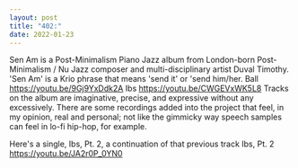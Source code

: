 ```yaml
---
layout: post
title: "402:"
date: 2022-01-23
---
```


Sen Am is a Post-Minimalism Piano Jazz album from London-born Post-Minimalism / Nu Jazz composer and multi-disciplinary artist Duval Timothy. 'Sen Am' is a Krio phrase that means 'send it' or 'send him/her.
 Ball
https://youtu.be/9Gj9YxDdk2A
 Ibs
https://youtu.be/CWGEVxWK5L8 
Tracks on the album are imaginative, precise, and expressive without any excessively. There are some recordings added into the project that feel, in my opinion, real and personal; not like the gimmicky way speech samples can feel in lo-fi hip-hop, for example.

Here's a single, Ibs, Pt. 2, a continuation of that previous track
 Ibs, Pt. 2
https://youtu.be/JA2r0P_0YN0
